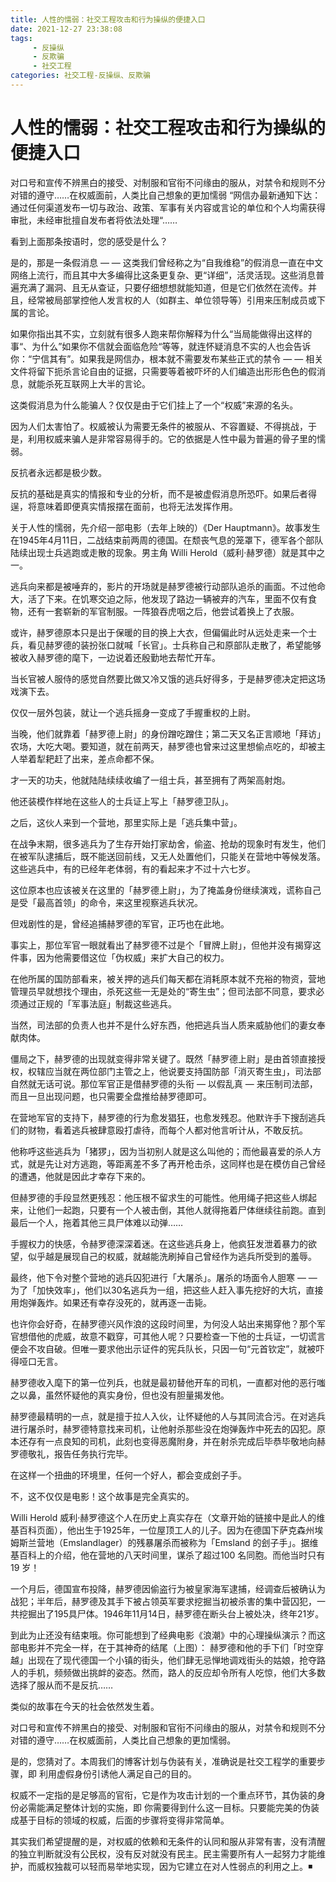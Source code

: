 ```yaml
---
title: 人性的懦弱：社交工程攻击和行为操纵的便捷入口
date: 2021-12-27 23:38:08
tags:
     - 反操纵
     - 反欺骗
     - 社交工程
categories: 社交工程-反操纵、反欺骗
---
```

# 人性的懦弱：社交工程攻击和行为操纵的便捷入口 #

对口号和宣传不辨黑白的接受、对制服和官衔不问缘由的服从，对禁令和规则不分对错的遵守……在权威面前，人类比自己想象的更加懦弱
“网信办最新通知下达：通过任何渠道发布一切与政治、政策、军事有关内容或言论的单位和个人均需获得审批，未经审批擅自发布者将依法处理“……

看到上面那条按语时，您的感受是什么？

是的，那是一条假消息 — — 这类我们曾经称之为“自我维稳”的假消息一直在中文网络上流行，而且其中大多编得比这条更复杂、更“详细”，活灵活现。这些消息普遍充满了漏洞、且无从查证，只要仔细想想就能知道，但是它们依然在流传。并且，经常被局部掌控他人发言权的人（如群主、单位领导等）引用来压制成员或下属的言论。

如果你指出其不实，立刻就有很多人跑来帮你解释为什么“当局能做得出这样的事“、为什么”如果你不信就会面临危险“等等，就连怀疑消息不实的人也会告诉你：“宁信其有”。如果我是网信办，根本就不需要发布某些正式的禁令 — — 相关文件将留下扼杀言论自由的证据，只需要等着被吓坏的人们编造出形形色色的假消息，就能杀死互联网上大半的言论。

这类假消息为什么能骗人？仅仅是由于它们挂上了一个“权威”来源的名头。

因为人们太害怕了。权威被认为需要无条件的被服从、不容置疑、不得挑战，于是，利用权威来骗人是非常容易得手的。它的依据是人性中最为普遍的骨子里的懦弱。

反抗者永远都是极少数。

反抗的基础是真实的情报和专业的分析，而不是被虚假消息所恐吓。如果后者得逞，将意味着即便真实情报摆在面前，也将无法发挥作用。

关于人性的懦弱，先介绍一部电影（去年上映的）《Der Hauptmann》。故事发生在1945年4月11日，二战结束前两周的德国。在颓丧气息的笼罩下，德军各个部队陆续出现士兵逃跑或走散的现象。男主角 Willi Herold（威利·赫罗德）就是其中之一。

逃兵向来都是被唾弃的，影片的开场就是赫罗德被行动部队追杀的画面。不过他命大，活了下来。在饥寒交迫之际，他发现了路边一辆被弃的汽车，里面不仅有食物，还有一套崭新的军官制服。一阵狼吞虎咽之后，他尝试着换上了衣服。

或许，赫罗德原本只是出于保暖的目的换上大衣，但偏偏此时从远处走来一个士兵，看见赫罗德的装扮张口就喊「长官」。士兵称自己和原部队走散了，希望能够被收入赫罗德的麾下，一边说着还殷勤地去帮忙开车。

当长官被人服侍的感觉自然要比做又冷又饿的逃兵好得多，于是赫罗德决定把这场戏演下去。

仅仅一层外包装，就让一个逃兵摇身一变成了手握重权的上尉。

当晚，他们就靠着「赫罗德上尉」的身份蹭吃蹭住；第二天又名正言顺地「拜访」农场，大吃大喝。要知道，就在前两天，赫罗德也曾来过这里想偷点吃的，却被主人举着犁耙赶了出来，差点命都不保。

才一天的功夫，他就陆陆续续收编了一组士兵，甚至拥有了两架高射炮。

他还装模作样地在这些人的士兵证上写上「赫罗德卫队」。

之后，这伙人来到一个营地，那里实际上是「逃兵集中营」。

在战争末期，很多逃兵为了生存开始打家劫舍，偷盗、抢劫的现象时有发生，他们在被军队逮捕后，既不能送回前线，又无人处置他们，只能关在营地中等候发落。这些逃兵中，有的已经年老体弱，有的看起来才不过十六七岁。

这位原本也应该被关在这里的「赫罗德上尉」，为了掩盖身份继续演戏，谎称自己是受「最高首领」的命令，来这里视察逃兵状况。

但戏剧性的是，曾经追捕赫罗德的军官，正巧也在此地。

事实上，那位军官一眼就看出了赫罗德不过是个「冒牌上尉」，但他并没有揭穿这件事，因为他需要借这位「伪权威」来扩大自己的权力。

在他所属的国防部看来，被关押的逃兵们每天都在消耗原本就不充裕的物资，营地管理员早就想找个理由，杀死这些一无是处的“寄生虫”；但司法部不同意，要求必须通过正规的「军事法庭」制裁这些逃兵。

当然，司法部的负责人也并不是什么好东西，他把逃兵当人质来威胁他们的妻女奉献肉体。

僵局之下，赫罗德的出现就变得非常关键了。既然「赫罗德上尉」是由首领直接授权，权辖应当就在两位部门主管之上，他说要支持国防部「消灭寄生虫」，司法部自然就无话可说。那位军官正是借赫罗德的头衔 — 以假乱真 — 来压制司法部，而且一旦出现问题，也只需要全盘推给赫罗德即可。

在营地军官的支持下，赫罗德的行为愈发猖狂，也愈发残忍。他默许手下搜刮逃兵们的财物，看着逃兵被肆意殴打虐待，而每个人都对他言听计从，不敢反抗。

他称呼这些逃兵为「猪猡」，因为当初别人就是这么叫他的；而他最喜爱的杀人方式，就是先让对方逃跑，等距离差不多了再开枪击杀，这同样也是在模仿自己曾经的遭遇，他就是因此才幸存下来的。

但赫罗德的手段显然更残忍：他压根不留求生的可能性。他用绳子把这些人绑起来，让他们一起跑，只要有一个人被击倒，其他人就得拖着尸体继续往前跑。直到最后一个人，拖着其他三具尸体难以动弹……

手握权力的快感，令赫罗德深深着迷。在这些逃兵身上，他疯狂发泄着暴力的欲望，似乎越是展现自己的权威，就越能洗刷掉自己曾经作为逃兵所受到的羞辱。

最终，他下令对整个营地的逃兵囚犯进行「大屠杀」。屠杀的场面令人胆寒 — — 为了「加快效率」，他们以30名逃兵为一组，把这些人赶入事先挖好的大坑，直接用炮弹轰炸。如果还有幸存没死的，就再逐一击毙。

也许你会好奇，在赫罗德兴风作浪的这段时间里，为何没人站出来揭穿他？那个军官想借他的虎威，故意不戳穿，可其他人呢？只要检查一下他的士兵证，一切谎言便会不攻自破。但唯一要求他出示证件的宪兵队长，只因一句“元首钦定”，就被吓得哑口无言。

赫罗德收入麾下的第一位列兵，也就是最初替他开车的司机，一直都对他的恶行嗤之以鼻，虽然怀疑他的真实身份，但也没有胆量揭发他。

赫罗德最精明的一点，就是擅于拉人入伙，让怀疑他的人与其同流合污。在对逃兵进行屠杀时，赫罗德特意找来司机，让他射杀那些没在炮弹轰炸中死去的囚犯。原本还存有一点良知的司机，此刻也变得恶魔附身，并在射杀完成后毕恭毕敬地向赫罗德敬礼，报告任务执行完毕。

在这样一个扭曲的环境里，任何一个好人，都会变成刽子手。

不，这不仅仅是电影！这个故事是完全真实的。

Willi Herold 威利·赫罗德这个人在历史上真实存在（文章开始的链接中是此人的维基百科页面），他出生于1925年，一位屋顶工人的儿子。因为在德国下萨克森州埃姆斯兰营地（Emslandlager）的残暴屠杀而被称为「Emsland 的刽子手」。据维基百科上的介绍，他在营地的八天时间里，谋杀了超过100 名同胞。而他当时只有 19 岁！

一个月后，德国宣布投降，赫罗德因偷盗行为被皇家海军逮捕，经调查后被确认为战犯；半年后，赫罗德及其手下被占领英军要求挖掘当初被杀害的集中营囚犯，一共挖掘出了195具尸体。1946年11月14日，赫罗德在断头台上被处决，终年21岁。

到此为止还没有结束哦。你可能想到了经典电影《浪潮》中的心理操纵演示？而这部电影并不完全一样，在于其神奇的结尾（上图）：
赫罗德和他的手下们「时空穿越」出现在了现代德国一个小镇的街头，他们肆无忌惮地调戏街头的姑娘，抢夺路人的手机，频频做出挑衅的姿态。然而，路人的反应却令所有人吃惊，他们大多数选择了服从而不是反抗……

类似的故事在今天的社会依然发生着。

对口号和宣传不辨黑白的接受、对制服和官衔不问缘由的服从，对禁令和规则不分对错的遵守……在权威面前，人类比自己想象的更加懦弱。

是的，您猜对了。本周我们的博客计划与伪装有关，准确说是社交工程学的重要步骤，即 利用虚假身份引诱他人满足自己的目的。

权威不一定指的是足够高的官衔，它是作为攻击计划的一个重点环节，其伪装的身份必需能满足整体计划的实施，即 你需要得到什么这一目标。只要能完美的伪装成基于目标的领域的权威，后面的步骤将变得非常简单。

其实我们希望提醒的是，对权威的依赖和无条件的认同和服从非常有害，没有清醒的独立判断就没有公民权，没有反对就没有民主。民主需要所有人一起努力才能维护，而威权独裁可以轻而易举地实现，因为它建立在对人性弱点的利用之上。◾️